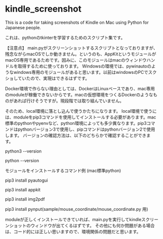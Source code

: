 # kindle_screenshot

This is a code for taking screenshots of Kindle on Mac using Python for Japanese people.

これは、pythonのtkinterを学習するためのスクリプト集です。

【注意点】
main.pyがスクリーンショットするスクリプトとなっておりますが、残念ながらmacOSでしか動きません。というのも、AppKitというモジュールがmacOS専用であるためです。因みに、このモジュールはmacのウィンドウハンドルを取得するために使っております。
Windowsの環境では、pywinautoのようなwindows専用のモジュールがあると思います。以前はwindowsのPCでスクショしていたので、実現はできるはずです。

Docker環境で作らない理由としては、DockerはLinuxベースであり、mac専用のmoduleが稼働できないからです。macの仮想環境をつくるDockerのようなものがあれば行けそうですが。現段階では取り組んでいません。

そのため、local環境に落とし込んで使うかたちになります。
local環境で使うには、moduleをpip3コマンドを使用してインストールする必要があります。mac標準のpythonやpyenvなど、python環境によっても多少異なります。pip3コマンドはpythonバージョン3で使用し、pipコマンドはpythonバージョン2で使用します。
バージョンの確認方法は、以下のどちらかで確認することができます。

python3 --version 

python --version 

モジュールをインストールするコマンド例 (mac標準python)

pip3 install pyautogui

pip3 install appkit

pip3 install img2pdf

pip3 install pynput(sample/mouse_coordinate/mouse_coordinate.py 用)

moduleが正しくインストールできていれば、main.pyを実行してkindleスクリーンショットのウィンドウが出てくるはずです。
その他にも何か問題がある場合は、コード的には正しい思いますので、環境関係の問題だと思います。